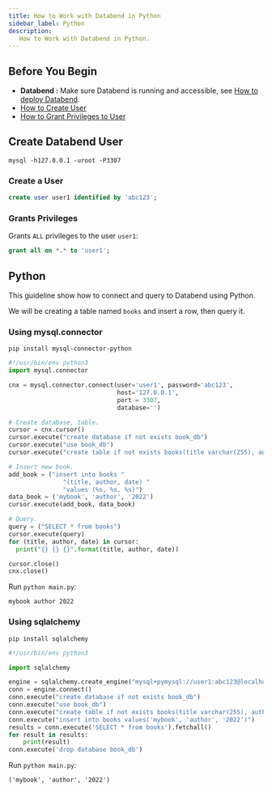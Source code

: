 ```yaml
---
title: How to Work with Databend in Python
sidebar_label: Python
description:
   How to Work with Databend in Python.
---
```


## Before You Begin

* **Databend :** Make sure Databend is running and accessible, see [How to deploy Databend](/doc/deploy).
* [How to Create User](../30-reference/30-sql/00-ddl/30-user/01-user-create-user.md)
* [How to Grant Privileges to User](../30-reference/30-sql/00-ddl/30-user/10-grant-privileges.md)

## Create Databend User

```shell
mysql -h127.0.0.1 -uroot -P3307
```

### Create a User

```sql title='mysql>'
create user user1 identified by 'abc123';
```

### Grants Privileges

Grants `ALL` privileges to the user `user1`:
```sql title='mysql>'
grant all on *.* to 'user1';
```

## Python

This guideline show how to connect and query to Databend using Python.

We will be creating a table named `books` and insert a row, then query it.

### Using mysql.connector

```shell
pip install mysql-connector-python
```

```python title='main.py'
#!/usr/bin/env python3
import mysql.connector

cnx = mysql.connector.connect(user='user1', password='abc123',
                              host='127.0.0.1',
							  port = 3307,
                              database='')

# Create database, table.
cursor = cnx.cursor()
cursor.execute("create database if not exists book_db")
cursor.execute("use book_db")
cursor.execute("create table if not exists books(title varchar(255), author varchar(255), date varchar(255))")

# Insert new book. 
add_book = ("insert into books "
               "(title, author, date) "
               "values (%s, %s, %s)")
data_book = ('mybook', 'author', '2022')
cursor.execute(add_book, data_book)

# Query.
query = ("SELECT * from books")
cursor.execute(query)
for (title, author, date) in cursor:
  print("{} {} {}".format(title, author, date))

cursor.close()
cnx.close()
```

Run `python main.py`:
```text
mybook author 2022
```

### Using sqlalchemy

```shell
pip install sqlalchemy
```

```python title='main.py'
#!/usr/bin/env python3

import sqlalchemy

engine = sqlalchemy.create_engine("mysql+pymysql://user1:abc123@localhost:3307/")
conn = engine.connect()
conn.execute("create database if not exists book_db")
conn.execute("use book_db")
conn.execute("create table if not exists books(title varchar(255), author varchar(255), date varchar(255))")
conn.execute("insert into books values('mybook', 'author', '2022')")
results = conn.execute('SELECT * from books').fetchall()
for result in results:
    print(result)
conn.execute('drop database book_db')

```

Run `python main.py`:
```text
('mybook', 'author', '2022')
```
